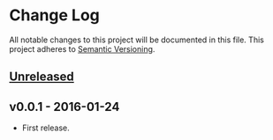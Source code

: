 # Change Log
All notable changes to this project will be documented in this file.
This project adheres to [Semantic Versioning](http://semver.org/).

## [Unreleased]

## v0.0.1 - 2016-01-24
- First release.

[Unreleased]: https://github.com/aperezdc/ljndpi/compare/v0.0.1...HEAD
